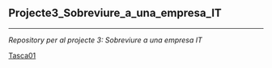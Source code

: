 ## Projecte3_Sobreviure_a_una_empresa_IT

---

*Repository per al projecte 3: Sobreviure a una empresa IT*

[Tasca01](Tasca01/tasca01.md)
